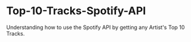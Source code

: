 # Top-10-Tracks-Spotify-API
Understanding how to use the Spotify API by getting any Artist's Top 10 Tracks.
